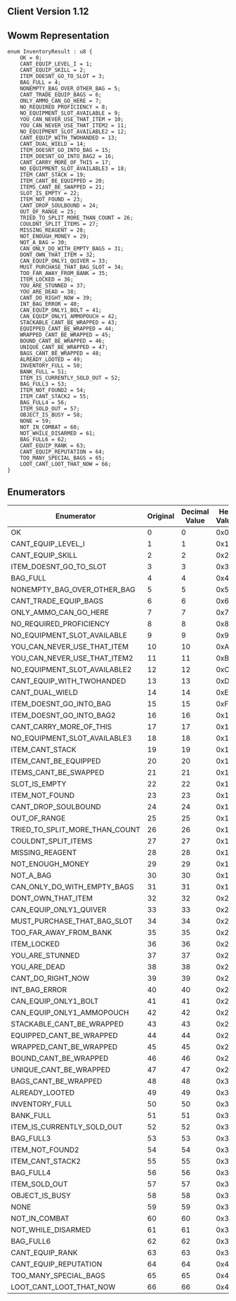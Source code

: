 ## Client Version 1.12

## Wowm Representation
```rust,ignore
enum InventoryResult : u8 {
    OK = 0;    
    CANT_EQUIP_LEVEL_I = 1;    
    CANT_EQUIP_SKILL = 2;    
    ITEM_DOESNT_GO_TO_SLOT = 3;    
    BAG_FULL = 4;    
    NONEMPTY_BAG_OVER_OTHER_BAG = 5;    
    CANT_TRADE_EQUIP_BAGS = 6;    
    ONLY_AMMO_CAN_GO_HERE = 7;    
    NO_REQUIRED_PROFICIENCY = 8;    
    NO_EQUIPMENT_SLOT_AVAILABLE = 9;    
    YOU_CAN_NEVER_USE_THAT_ITEM = 10;    
    YOU_CAN_NEVER_USE_THAT_ITEM2 = 11;    
    NO_EQUIPMENT_SLOT_AVAILABLE2 = 12;    
    CANT_EQUIP_WITH_TWOHANDED = 13;    
    CANT_DUAL_WIELD = 14;    
    ITEM_DOESNT_GO_INTO_BAG = 15;    
    ITEM_DOESNT_GO_INTO_BAG2 = 16;    
    CANT_CARRY_MORE_OF_THIS = 17;    
    NO_EQUIPMENT_SLOT_AVAILABLE3 = 18;    
    ITEM_CANT_STACK = 19;    
    ITEM_CANT_BE_EQUIPPED = 20;    
    ITEMS_CANT_BE_SWAPPED = 21;    
    SLOT_IS_EMPTY = 22;    
    ITEM_NOT_FOUND = 23;    
    CANT_DROP_SOULBOUND = 24;    
    OUT_OF_RANGE = 25;    
    TRIED_TO_SPLIT_MORE_THAN_COUNT = 26;    
    COULDNT_SPLIT_ITEMS = 27;    
    MISSING_REAGENT = 28;    
    NOT_ENOUGH_MONEY = 29;    
    NOT_A_BAG = 30;    
    CAN_ONLY_DO_WITH_EMPTY_BAGS = 31;    
    DONT_OWN_THAT_ITEM = 32;    
    CAN_EQUIP_ONLY1_QUIVER = 33;    
    MUST_PURCHASE_THAT_BAG_SLOT = 34;    
    TOO_FAR_AWAY_FROM_BANK = 35;    
    ITEM_LOCKED = 36;    
    YOU_ARE_STUNNED = 37;    
    YOU_ARE_DEAD = 38;    
    CANT_DO_RIGHT_NOW = 39;    
    INT_BAG_ERROR = 40;    
    CAN_EQUIP_ONLY1_BOLT = 41;    
    CAN_EQUIP_ONLY1_AMMOPOUCH = 42;    
    STACKABLE_CANT_BE_WRAPPED = 43;    
    EQUIPPED_CANT_BE_WRAPPED = 44;    
    WRAPPED_CANT_BE_WRAPPED = 45;    
    BOUND_CANT_BE_WRAPPED = 46;    
    UNIQUE_CANT_BE_WRAPPED = 47;    
    BAGS_CANT_BE_WRAPPED = 48;    
    ALREADY_LOOTED = 49;    
    INVENTORY_FULL = 50;    
    BANK_FULL = 51;    
    ITEM_IS_CURRENTLY_SOLD_OUT = 52;    
    BAG_FULL3 = 53;    
    ITEM_NOT_FOUND2 = 54;    
    ITEM_CANT_STACK2 = 55;    
    BAG_FULL4 = 56;    
    ITEM_SOLD_OUT = 57;    
    OBJECT_IS_BUSY = 58;    
    NONE = 59;    
    NOT_IN_COMBAT = 60;    
    NOT_WHILE_DISARMED = 61;    
    BAG_FULL6 = 62;    
    CANT_EQUIP_RANK = 63;    
    CANT_EQUIP_REPUTATION = 64;    
    TOO_MANY_SPECIAL_BAGS = 65;    
    LOOT_CANT_LOOT_THAT_NOW = 66;    
}

```
## Enumerators
| Enumerator | Original | Decimal Value | Hex Value | Description | Comment |
| --------- | -------- | ------------- | --------- | ----------- | ------- |
| OK | 0 | 0 | 0x0 |  |  |
| CANT_EQUIP_LEVEL_I | 1 | 1 | 0x1 |  |  |
| CANT_EQUIP_SKILL | 2 | 2 | 0x2 |  |  |
| ITEM_DOESNT_GO_TO_SLOT | 3 | 3 | 0x3 |  |  |
| BAG_FULL | 4 | 4 | 0x4 |  |  |
| NONEMPTY_BAG_OVER_OTHER_BAG | 5 | 5 | 0x5 |  |  |
| CANT_TRADE_EQUIP_BAGS | 6 | 6 | 0x6 |  |  |
| ONLY_AMMO_CAN_GO_HERE | 7 | 7 | 0x7 |  |  |
| NO_REQUIRED_PROFICIENCY | 8 | 8 | 0x8 |  |  |
| NO_EQUIPMENT_SLOT_AVAILABLE | 9 | 9 | 0x9 |  |  |
| YOU_CAN_NEVER_USE_THAT_ITEM | 10 | 10 | 0xA |  |  |
| YOU_CAN_NEVER_USE_THAT_ITEM2 | 11 | 11 | 0xB |  |  |
| NO_EQUIPMENT_SLOT_AVAILABLE2 | 12 | 12 | 0xC |  |  |
| CANT_EQUIP_WITH_TWOHANDED | 13 | 13 | 0xD |  |  |
| CANT_DUAL_WIELD | 14 | 14 | 0xE |  |  |
| ITEM_DOESNT_GO_INTO_BAG | 15 | 15 | 0xF |  |  |
| ITEM_DOESNT_GO_INTO_BAG2 | 16 | 16 | 0x10 |  |  |
| CANT_CARRY_MORE_OF_THIS | 17 | 17 | 0x11 |  |  |
| NO_EQUIPMENT_SLOT_AVAILABLE3 | 18 | 18 | 0x12 |  |  |
| ITEM_CANT_STACK | 19 | 19 | 0x13 |  |  |
| ITEM_CANT_BE_EQUIPPED | 20 | 20 | 0x14 |  |  |
| ITEMS_CANT_BE_SWAPPED | 21 | 21 | 0x15 |  |  |
| SLOT_IS_EMPTY | 22 | 22 | 0x16 |  |  |
| ITEM_NOT_FOUND | 23 | 23 | 0x17 |  |  |
| CANT_DROP_SOULBOUND | 24 | 24 | 0x18 |  |  |
| OUT_OF_RANGE | 25 | 25 | 0x19 |  |  |
| TRIED_TO_SPLIT_MORE_THAN_COUNT | 26 | 26 | 0x1A |  |  |
| COULDNT_SPLIT_ITEMS | 27 | 27 | 0x1B |  |  |
| MISSING_REAGENT | 28 | 28 | 0x1C |  |  |
| NOT_ENOUGH_MONEY | 29 | 29 | 0x1D |  |  |
| NOT_A_BAG | 30 | 30 | 0x1E |  |  |
| CAN_ONLY_DO_WITH_EMPTY_BAGS | 31 | 31 | 0x1F |  |  |
| DONT_OWN_THAT_ITEM | 32 | 32 | 0x20 |  |  |
| CAN_EQUIP_ONLY1_QUIVER | 33 | 33 | 0x21 |  |  |
| MUST_PURCHASE_THAT_BAG_SLOT | 34 | 34 | 0x22 |  |  |
| TOO_FAR_AWAY_FROM_BANK | 35 | 35 | 0x23 |  |  |
| ITEM_LOCKED | 36 | 36 | 0x24 |  |  |
| YOU_ARE_STUNNED | 37 | 37 | 0x25 |  |  |
| YOU_ARE_DEAD | 38 | 38 | 0x26 |  |  |
| CANT_DO_RIGHT_NOW | 39 | 39 | 0x27 |  |  |
| INT_BAG_ERROR | 40 | 40 | 0x28 |  |  |
| CAN_EQUIP_ONLY1_BOLT | 41 | 41 | 0x29 |  |  |
| CAN_EQUIP_ONLY1_AMMOPOUCH | 42 | 42 | 0x2A |  |  |
| STACKABLE_CANT_BE_WRAPPED | 43 | 43 | 0x2B |  |  |
| EQUIPPED_CANT_BE_WRAPPED | 44 | 44 | 0x2C |  |  |
| WRAPPED_CANT_BE_WRAPPED | 45 | 45 | 0x2D |  |  |
| BOUND_CANT_BE_WRAPPED | 46 | 46 | 0x2E |  |  |
| UNIQUE_CANT_BE_WRAPPED | 47 | 47 | 0x2F |  |  |
| BAGS_CANT_BE_WRAPPED | 48 | 48 | 0x30 |  |  |
| ALREADY_LOOTED | 49 | 49 | 0x31 |  |  |
| INVENTORY_FULL | 50 | 50 | 0x32 |  |  |
| BANK_FULL | 51 | 51 | 0x33 |  |  |
| ITEM_IS_CURRENTLY_SOLD_OUT | 52 | 52 | 0x34 |  |  |
| BAG_FULL3 | 53 | 53 | 0x35 |  |  |
| ITEM_NOT_FOUND2 | 54 | 54 | 0x36 |  |  |
| ITEM_CANT_STACK2 | 55 | 55 | 0x37 |  |  |
| BAG_FULL4 | 56 | 56 | 0x38 |  |  |
| ITEM_SOLD_OUT | 57 | 57 | 0x39 |  |  |
| OBJECT_IS_BUSY | 58 | 58 | 0x3A |  |  |
| NONE | 59 | 59 | 0x3B |  |  |
| NOT_IN_COMBAT | 60 | 60 | 0x3C |  |  |
| NOT_WHILE_DISARMED | 61 | 61 | 0x3D |  |  |
| BAG_FULL6 | 62 | 62 | 0x3E |  |  |
| CANT_EQUIP_RANK | 63 | 63 | 0x3F |  |  |
| CANT_EQUIP_REPUTATION | 64 | 64 | 0x40 |  |  |
| TOO_MANY_SPECIAL_BAGS | 65 | 65 | 0x41 |  |  |
| LOOT_CANT_LOOT_THAT_NOW | 66 | 66 | 0x42 |  |  |
